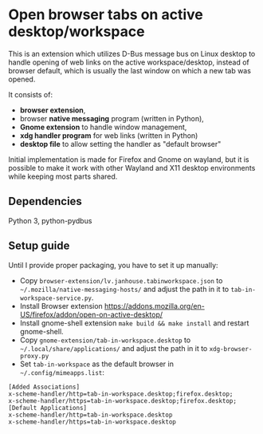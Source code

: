 # Open browser tabs on active desktop/workspace

This is an extension which utilizes D-Bus message bus on Linux desktop to handle opening of web links on the active
 workspace/desktop, instead of browser default, which is usually the last window on which a new tab was opened.

It consists of:
* **browser extension**, 
* browser **native messaging** program (written in Python),
* **Gnome extension** to handle window management,
* **xdg handler program** for web links (written in Python)
* **desktop file** to allow setting the handler as "default browser"

Initial implementation is made for Firefox and Gnome on wayland, but it is possible to make it work with
 other Wayland and X11 desktop environments while keeping most parts shared.

## Dependencies

Python 3, python-pydbus

## Setup guide

Until I provide proper packaging, you have to set it up manually:

* Copy `browser-extension/lv.janhouse.tabinworkspace.json` to `~/.mozilla/native-messaging-hosts/` and adjust the path in it to `tab-in-workspace-service.py`.
* Install Browser extension https://addons.mozilla.org/en-US/firefox/addon/open-on-active-desktop/
* Install gnome-shell extension `make build && make install` and restart gnome-shell.
* Copy `gnome-extension/tab-in-workspace.desktop` to `~/.local/share/applications/` and adjust the path in it to `xdg-browser-proxy.py`
* Set `tab-in-workspace` as the default browser in `~/.config/mimeapps.list`:
```
[Added Associations]
x-scheme-handler/http=tab-in-workspace.desktop;firefox.desktop;
x-scheme-handler/https=tab-in-workspace.desktop;firefox.desktop;
[Default Applications]
x-scheme-handler/http=tab-in-workspace.desktop
x-scheme-handler/https=tab-in-workspace.desktop
```
